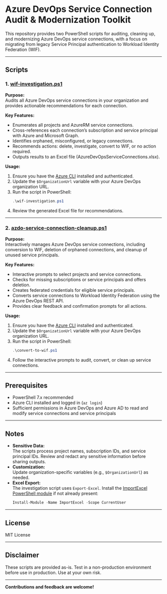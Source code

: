 # Azure DevOps Service Connection Audit & Modernization Toolkit

This repository provides two PowerShell scripts for auditing, cleaning up, and modernizing Azure DevOps service connections, with a focus on migrating from legacy Service Principal authentication to Workload Identity Federation (WIF).

---

## Scripts

### 1. [wif-investigation.ps1](./wif-investigation.ps1)

**Purpose:**  
Audits all Azure DevOps service connections in your organization and provides actionable recommendations for each connection.

**Key Features:**
- Enumerates all projects and AzureRM service connections.
- Cross-references each connection’s subscription and service principal with Azure and Microsoft Graph.
- Identifies orphaned, misconfigured, or legacy connections.
- Recommends actions: delete, investigate, convert to WIF, or no action required.
- Outputs results to an Excel file (AzureDevOpsServiceConnections.xlsx).

**Usage:**
1. Ensure you have the [Azure CLI](https://docs.microsoft.com/en-us/cli/azure/install-azure-cli) installed and authenticated.
2. Update the `$OrganizationUrl` variable with your Azure DevOps organization URL.
3. Run the script in PowerShell:
   ```powershell
   .\wif-investigation.ps1
   ```
4. Review the generated Excel file for recommendations.

---

### 2. [azdo-service-connection-cleanup.ps1](./azdo-service-connection-cleanup.ps1)
**Purpose:**  
Interactively manages Azure DevOps service connections, including conversion to WIF, deletion of orphaned connections, and cleanup of unused service principals.

**Key Features:**
- Interactive prompts to select projects and service connections.
- Checks for missing subscriptions or service principals and offers deletion.
- Creates federated credentials for eligible service principals.
- Converts service connections to Workload Identity Federation using the Azure DevOps REST API.
- Provides clear feedback and confirmation prompts for all actions.

**Usage:**
1. Ensure you have the [Azure CLI](https://docs.microsoft.com/en-us/cli/azure/install-azure-cli) installed and authenticated.
2. Update the `$OrganizationUrl` variable with your Azure DevOps organization URL.
3. Run the script in PowerShell:
   ```powershell
   .\convert-to-wif.ps1
   ```
4. Follow the interactive prompts to audit, convert, or clean up service connections.

---

## Prerequisites

- PowerShell 7.x recommended
- Azure CLI installed and logged in (`az login`)
- Sufficient permissions in Azure DevOps and Azure AD to read and modify service connections and service principals

---

## Notes

- **Sensitive Data:**  
  The scripts process project names, subscription IDs, and service principal IDs. Review and redact any sensitive information before sharing outputs.
- **Customization:**  
  Update organization-specific variables (e.g., `$OrganizationUrl`) as needed.
- **Excel Export:**  
  The investigation script uses `Export-Excel`. Install the [ImportExcel PowerShell module](https://github.com/dfinke/ImportExcel) if not already present:
  ```powershell
  Install-Module -Name ImportExcel -Scope CurrentUser
  ```

---

## License

MIT License

---

## Disclaimer

These scripts are provided as-is. Test in a non-production environment before use in production. Use at your own risk.

---

**Contributions and feedback are welcome!**
